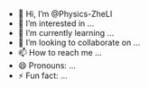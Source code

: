 - 👋 Hi, I’m @Physics-ZheLI
- 👀 I’m interested in ...
- 🌱 I’m currently learning ...
- 💞️ I’m looking to collaborate on ...
- 📫 How to reach me ...
- 😄 Pronouns: ...
- ⚡ Fun fact: ...

<!---
Physics-ZheLI/Physics-ZheLI is a ✨ special ✨ repository because its `README.md` (this file) appears on your GitHub profile.
You can click the Preview link to take a look at your changes.
--->
